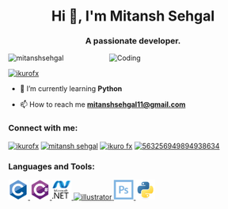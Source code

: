 <h1 align="center">Hi 👋, I'm Mitansh Sehgal</h1>
<h3 align="center">A passionate developer.</h3>
<img align="right" alt="Coding" width="300"src="https://miro.medium.com/max/1400/1*vJjJ3Mdok6Rvxx85IIRqBQ.gif">

<p align="left"> <img src="https://komarev.com/ghpvc/?username=mitanshsehgal&label=Profile%20views&color=0e75b6&style=flat" alt="mitanshsehgal" /> </p>

<p align="left"> <a href="https://twitter.com/ikurofx" target="blank"><img src="https://img.shields.io/twitter/follow/ikurofx?logo=twitter&style=for-the-badge" alt="ikurofx" /></a> </p>

- 🌱 I’m currently learning **Python**

- 📫 How to reach me **mitanshsehgal11@gmail.com**

<h3 align="left">Connect with me:</h3>
<p align="left">
<a href="https://twitter.com/ikurofx" target="blank"><img align="center" src="https://raw.githubusercontent.com/rahuldkjain/github-profile-readme-generator/master/src/images/icons/Social/twitter.svg" alt="ikurofx" height="30" width="40" /></a>
<a href="https://linkedin.com/in/mitansh sehgal" target="blank"><img align="center" src="https://raw.githubusercontent.com/rahuldkjain/github-profile-readme-generator/master/src/images/icons/Social/linked-in-alt.svg" alt="mitansh sehgal" height="30" width="40" /></a>
<a href="https://www.behance.net/ikuro fx" target="blank"><img align="center" src="https://raw.githubusercontent.com/rahuldkjain/github-profile-readme-generator/master/src/images/icons/Social/behance.svg" alt="ikuro fx" height="30" width="40" /></a>
<a href="https://discord.gg/563256949894938634" target="blank"><img align="center" src="https://raw.githubusercontent.com/rahuldkjain/github-profile-readme-generator/master/src/images/icons/Social/discord.svg" alt="563256949894938634" height="30" width="40" /></a>
</p>

<h3 align="left">Languages and Tools:</h3>
<p align="left"> <a href="https://www.cprogramming.com/" target="_blank" rel="noreferrer"> <img src="https://raw.githubusercontent.com/devicons/devicon/master/icons/c/c-original.svg" alt="c" width="40" height="40"/> </a> <a href="https://www.w3schools.com/cs/" target="_blank" rel="noreferrer"> <img src="https://raw.githubusercontent.com/devicons/devicon/master/icons/csharp/csharp-original.svg" alt="csharp" width="40" height="40"/> </a> <a href="https://dotnet.microsoft.com/" target="_blank" rel="noreferrer"> <img src="https://raw.githubusercontent.com/devicons/devicon/master/icons/dot-net/dot-net-original-wordmark.svg" alt="dotnet" width="40" height="40"/> </a> <a href="https://www.adobe.com/in/products/illustrator.html" target="_blank" rel="noreferrer"> <img src="https://www.vectorlogo.zone/logos/adobe_illustrator/adobe_illustrator-icon.svg" alt="illustrator" width="40" height="40"/> </a> <a href="https://www.photoshop.com/en" target="_blank" rel="noreferrer"> <img src="https://raw.githubusercontent.com/devicons/devicon/master/icons/photoshop/photoshop-line.svg" alt="photoshop" width="40" height="40"/> </a> <a href="https://www.python.org" target="_blank" rel="noreferrer"> <img src="https://raw.githubusercontent.com/devicons/devicon/master/icons/python/python-original.svg" alt="python" width="40" height="40"/> </a> </p>
